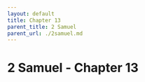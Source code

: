 ```yaml
---
layout: default
title: Chapter 13
parent_title: 2 Samuel
parent_url: ./2samuel.md
---
```


# 2 Samuel - Chapter 13
